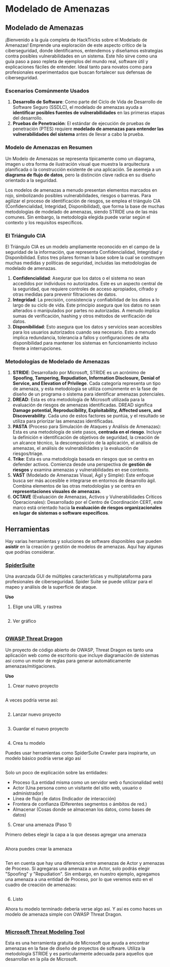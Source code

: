 # Modelado de Amenazas

## Modelado de Amenazas

¡Bienvenido a la guía completa de HackTricks sobre el Modelado de Amenazas! Emprende una exploración de este aspecto crítico de la ciberseguridad, donde identificamos, entendemos y diseñamos estrategias contra posibles vulnerabilidades en un sistema. Este hilo sirve como una guía paso a paso repleta de ejemplos del mundo real, software útil y explicaciones fáciles de entender. Ideal tanto para novatos como para profesionales experimentados que buscan fortalecer sus defensas de ciberseguridad.

### Escenarios Comúnmente Usados

1. **Desarrollo de Software**: Como parte del Ciclo de Vida de Desarrollo de Software Seguro (SSDLC), el modelado de amenazas ayuda a **identificar posibles fuentes de vulnerabilidades** en las primeras etapas del desarrollo.
2. **Pruebas de Penetración**: El estándar de ejecución de pruebas de penetración (PTES) requiere **modelado de amenazas para entender las vulnerabilidades del sistema** antes de llevar a cabo la prueba.

### Modelo de Amenazas en Resumen

Un Modelo de Amenazas se representa típicamente como un diagrama, imagen u otra forma de ilustración visual que muestra la arquitectura planificada o la construcción existente de una aplicación. Se asemeja a un **diagrama de flujo de datos**, pero la distinción clave radica en su diseño orientado a la seguridad.

Los modelos de amenazas a menudo presentan elementos marcados en rojo, simbolizando posibles vulnerabilidades, riesgos o barreras. Para agilizar el proceso de identificación de riesgos, se emplea el triángulo CIA (Confidencialidad, Integridad, Disponibilidad), que forma la base de muchas metodologías de modelado de amenazas, siendo STRIDE una de las más comunes. Sin embargo, la metodología elegida puede variar según el contexto y los requisitos específicos.

### El Triángulo CIA

El Triángulo CIA es un modelo ampliamente reconocido en el campo de la seguridad de la información, que representa Confidencialidad, Integridad y Disponibilidad. Estos tres pilares forman la base sobre la cual se construyen muchas medidas y políticas de seguridad, incluidas las metodologías de modelado de amenazas.

1. **Confidencialidad**: Asegurar que los datos o el sistema no sean accedidos por individuos no autorizados. Este es un aspecto central de la seguridad, que requiere controles de acceso apropiados, cifrado y otras medidas para prevenir filtraciones de datos.
2. **Integridad**: La precisión, consistencia y confiabilidad de los datos a lo largo de su ciclo de vida. Este principio asegura que los datos no sean alterados o manipulados por partes no autorizadas. A menudo implica sumas de verificación, hashing y otros métodos de verificación de datos.
3. **Disponibilidad**: Esto asegura que los datos y servicios sean accesibles para los usuarios autorizados cuando sea necesario. Esto a menudo implica redundancia, tolerancia a fallos y configuraciones de alta disponibilidad para mantener los sistemas en funcionamiento incluso frente a interrupciones.

### Metodologías de Modelado de Amenazas

1. **STRIDE**: Desarrollado por Microsoft, STRIDE es un acrónimo de **Spoofing, Tampering, Repudiation, Information Disclosure, Denial of Service, and Elevation of Privilege**. Cada categoría representa un tipo de amenaza, y esta metodología se utiliza comúnmente en la fase de diseño de un programa o sistema para identificar amenazas potenciales.
2. **DREAD**: Esta es otra metodología de Microsoft utilizada para la evaluación de riesgos de amenazas identificadas. DREAD significa **Damage potential, Reproducibility, Exploitability, Affected users, and Discoverability**. Cada uno de estos factores se puntúa, y el resultado se utiliza para priorizar las amenazas identificadas.
3. **PASTA** (Proceso para Simulación de Ataques y Análisis de Amenazas): Esta es una metodología de siete pasos, **centrada en el riesgo**. Incluye la definición e identificación de objetivos de seguridad, la creación de un alcance técnico, la descomposición de la aplicación, el análisis de amenazas, el análisis de vulnerabilidades y la evaluación de riesgos/triage.
4. **Trike**: Esta es una metodología basada en riesgos que se centra en defender activos. Comienza desde una perspectiva de **gestión de riesgos** y examina amenazas y vulnerabilidades en ese contexto.
5. **VAST** (Modelado de Amenazas Visual, Ágil y Simple): Este enfoque busca ser más accesible e integrarse en entornos de desarrollo ágil. Combina elementos de las otras metodologías y se centra en **representaciones visuales de amenazas**.
6. **OCTAVE** (Evaluación de Amenazas, Activos y Vulnerabilidades Críticos Operacionales): Desarrollado por el Centro de Coordinación CERT, este marco está orientado hacia **la evaluación de riesgos organizacionales en lugar de sistemas o software específicos**.

## Herramientas

Hay varias herramientas y soluciones de software disponibles que pueden **asistir** en la creación y gestión de modelos de amenazas. Aquí hay algunas que podrías considerar.

### [SpiderSuite](https://github.com/3nock/SpiderSuite)

Una avanzada GUI de múltiples características y multiplataforma para profesionales de ciberseguridad. Spider Suite se puede utilizar para el mapeo y análisis de la superficie de ataque.

**Uso**

1. Elige una URL y rastrea

<figure><img src="../.gitbook/assets/threatmodel_spidersuite_1.png" alt=""><figcaption></figcaption></figure>

2. Ver gráfico

<figure><img src="../.gitbook/assets/threatmodel_spidersuite_2.png" alt=""><figcaption></figcaption></figure>

### [OWASP Threat Dragon](https://github.com/OWASP/threat-dragon/releases)

Un proyecto de código abierto de OWASP, Threat Dragon es tanto una aplicación web como de escritorio que incluye diagramación de sistemas así como un motor de reglas para generar automáticamente amenazas/mitigaciones.

**Uso**

1. Crear nuevo proyecto

<figure><img src="../.gitbook/assets/create_new_project_1.jpg" alt=""><figcaption></figcaption></figure>

A veces podría verse así:

<figure><img src="../.gitbook/assets/1_threatmodel_create_project.jpg" alt=""><figcaption></figcaption></figure>

2. Lanzar nuevo proyecto

<figure><img src="../.gitbook/assets/launch_new_project_2.jpg" alt=""><figcaption></figcaption></figure>

3. Guardar el nuevo proyecto

<figure><img src="../.gitbook/assets/save_new_project.jpg" alt=""><figcaption></figcaption></figure>

4. Crea tu modelo

Puedes usar herramientas como SpiderSuite Crawler para inspirarte, un modelo básico podría verse algo así

<figure><img src="../.gitbook/assets/0_basic_threat_model.jpg" alt=""><figcaption></figcaption></figure>

Solo un poco de explicación sobre las entidades:

* Proceso (La entidad misma como un servidor web o funcionalidad web)
* Actor (Una persona como un visitante del sitio web, usuario o administrador)
* Línea de flujo de datos (Indicador de interacción)
* Frontera de confianza (Diferentes segmentos o ámbitos de red.)
* Almacenar (Cosas donde se almacenan los datos, como bases de datos)

5. Crear una amenaza (Paso 1)

Primero debes elegir la capa a la que deseas agregar una amenaza

<figure><img src="../.gitbook/assets/3_threatmodel_chose-threat-layer.jpg" alt=""><figcaption></figcaption></figure>

Ahora puedes crear la amenaza

<figure><img src="../.gitbook/assets/4_threatmodel_create-threat.jpg" alt=""><figcaption></figcaption></figure>

Ten en cuenta que hay una diferencia entre amenazas de Actor y amenazas de Proceso. Si agregaras una amenaza a un Actor, solo podrás elegir "Spoofing" y "Repudiation". Sin embargo, en nuestro ejemplo, agregamos una amenaza a una entidad de Proceso, por lo que veremos esto en el cuadro de creación de amenazas:

<figure><img src="../.gitbook/assets/2_threatmodel_type-option.jpg" alt=""><figcaption></figcaption></figure>

6. Listo

Ahora tu modelo terminado debería verse algo así. Y así es como haces un modelo de amenaza simple con OWASP Threat Dragon.

<figure><img src="../.gitbook/assets/threat_model_finished.jpg" alt=""><figcaption></figcaption></figure>

### [Microsoft Threat Modeling Tool](https://aka.ms/threatmodelingtool)

Esta es una herramienta gratuita de Microsoft que ayuda a encontrar amenazas en la fase de diseño de proyectos de software. Utiliza la metodología STRIDE y es particularmente adecuada para aquellos que desarrollan en la pila de Microsoft.
